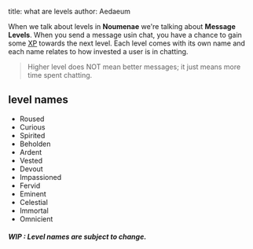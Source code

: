 title: what are levels
author: Aedaeum

When we talk about levels in **Noumenae** we're talking about **Message Levels**. When you send a message usin chat, you have a chance to gain some [XP] towards the next level. Each level comes with its own name and each name relates to how invested a user is in chatting.

> Higher level does NOT mean better messages; it just means more time spent chatting.

## level names

- Roused
- Curious
- Spirited
- Beholden
- Ardent
- Vested
- Devout
- Impassioned
- Fervid
- Eminent
- Celestial
- Immortal
- Omnicient

##### WIP : Level names are subject to change.

[xp]:#/home/faq/about-xp-for-levels